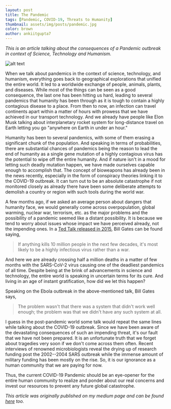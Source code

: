 ```yaml
---
layout: post
title: The Pandemic
tags: [Pandemic, COVID-19, Threats to Humanity]
thumbnail: assets/img/posts/pandemic.jpg
color: brown
author: ankiitgupta7
---
```

*This is an article talking about the consequences of a Pandemic outbreak in context of Science, Technology and Humanism.*

![alt text](./img/posts/pandemic.jpg)

When we talk about pandemics in the context of science, technology, and humanism, everything goes back to geographical explorations that unified the entire world. It led to a worldwide exchange of people, animals, plants, and diseases. While most of the things can be seen as a good consequence, the last one has been hitting us hard, leading to several pandemics that humanity has been through as it is tough to contain a highly contagious disease to a place. From then to now, an infection can travel continents apart within a matter of hours with prowess that we have achieved in our transport technology. And we already have people like Elon Musk talking about interplanetary rocket system for long-distance travel on Earth letting you go "anywhere on Earth in under an hour."

Humanity has been to several pandemics, with some of them erasing a significant chunk of the population. And speaking in terms of probabilities, there are substantial chances of pandemics being the reason to lead the end of humanity as a single gene mutation of a highly contagious virus has the potential to wipe off the entire humanity. And if nature isn't in a mood for letting such deadly mutation happen, we have made ourselves capable enough to accomplish that. The concept of bioweapons has already been in the news recently, especially in the form of conspiracy theories linking it to the COVID-19 outbreak. It can turn out to be an absolute catastrophe if not monitored closely as already there have been some deliberate attempts to demolish a country or region with such tools during the world war.

A few months ago, if we asked an average person about dangers that humanity face, we would generally come across overpopulation, global warming, nuclear war, terrorism, etc. as the major problems and the possibility of a pandemic seemed like a distant possibility. It is because we tend to worry about issues whose impact we have perceived already, not the impending ones. In a [Ted Talk released in 2015](https://www.youtube.com/watch?v=6Af6b_wyiwI), Bill Gates can be found saying,

> If anything kills 10 million people in the next few decades, it's most likely to be a highly infectious virus rather than a war.

And here we are already crossing half a million deaths in a matter of few months with the SARS-CoV-2 virus causing one of the deadliest pandemics of all time. Despite being at the brink of advancements in science and technology, the entire world is speaking in uncertain terms for its cure. And living in an age of instant gratification, how did we let this happen?

Speaking on the Ebola outbreak in the above-mentioned talk, Bill Gates says,

> The problem wasn't that there was a system that didn't work well enough; the problem was that we didn't have any such system at all.

I guess in the post-pandemic world some talk would repeat the same lines while talking about the COVID-19 outbreak. Since we have been aware of the devastating consequences of such an impending threat, it's our fault that we have not been prepared. It is an unfortunate truth that we forget about tragedies very soon if we don't come across them often. Recent interviews of renowned microbiologists reveal the drying up of research funding post the 2002--2004 SARS outbreak while the immense amount of military funding has been mostly on the rise. So, it is our ignorance as a human community that we are paying for now.

Thus, the current COVID-19 Pandemic should be an eye-opener for the entire human community to realize and ponder about our real concerns and invest our resources to prevent any future global catastrophe.

*This article was originally published on my medium page and can be found [here](https://medium.com/@ankiitgupta7/the-pandemic-d46096529b78) too.*